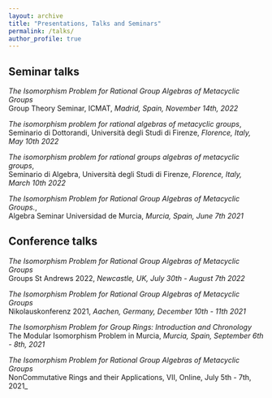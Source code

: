 ```yaml
---
layout: archive
title: "Presentations, Talks and Seminars"
permalink: /talks/
author_profile: true
---
```


## Seminar talks ##

_The Isomorphism Problem for Rational Group Algebras of Metacyclic Groups_  
Group Theory Seminar, ICMAT, _Madrid, Spain, November 14th, 2022_

_The isomorphism problem for rational algebras of metacyclic groups_,  
Seminario di Dottorandi, Universit&agrave; degli Studi di Firenze, _Florence, Italy, May 10th 2022_

_The isomorphism problem for rational groups algebras of metacyclic groups_,  
Seminario di Algebra, Universit&agrave; degli Studi di Firenze, _Florence, Italy, March 10th 2022_

_The Isomorphism Problem for Rational Group Algebras of Metacyclic Groups._,  
Algebra Seminar Universidad de Murcia, _Murcia, Spain, June 7th 2021_

## Conference talks ##

_The Isomorphism Problem for Rational Group Algebras of Metacyclic Groups_  
Groups St Andrews 2022, _Newcastle, UK, July 30th - August 7th 2022_

_The Isomorphism Problem for Rational Group Algebras of Metacyclic Groups_  
Nikolauskonferenz 2021, _Aachen, Germany, December 10th - 11th 2021_

_The Isomorphism Problem for Group Rings: Introduction and Chronology_  
The Modular Isomorphism Problem in Murcia, _Murcia, Spain, September 6th - 8th, 2021_

_The Isomorphism Problem for Rational Group Algebras of Metacyclic Groups_  
 NonCommutative Rings and their Applications, VII, Online, July 5th - 7th, 2021_
